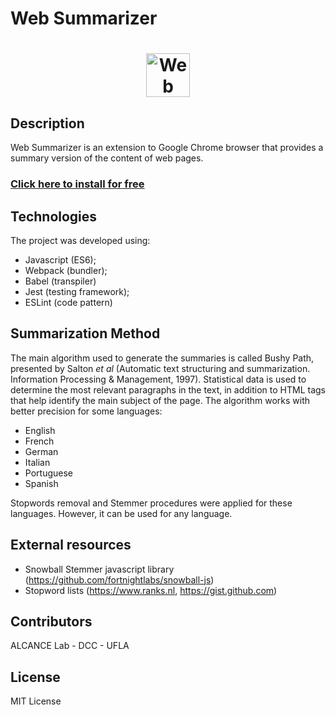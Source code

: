 # Web Summarizer
<h1 align="center">
	<img width="70px" src="https://lh3.googleusercontent.com/TOC1ejGsTCnTZdy-oKAfHSm0lAsgvtH6Y0FYrLqjjp0OXgtOatVTdA9YecUApCPEyAiedtwe=w128-h128-e365-rj-sc0x00ffffff" alt="Web summarize chrome extension logo" />
</h1>

## Description
Web Summarizer is an extension to Google Chrome browser that provides a summary version of the content of web pages.

<h3>
  <a href="https://chrome.google.com/webstore/detail/web-summarizer/bjkoieegiicnkncndemgfnnflgdbheaj" rel="nofollow">Click here to install for free</a>
</h3>

## Technologies
The project was developed using: 
- Javascript (ES6);
- Webpack (bundler);
- Babel (transpiler)
- Jest (testing framework);
- ESLint (code pattern)

## Summarization Method
The main algorithm used to generate the summaries is called Bushy Path, presented by Salton *et al* (Automatic text structuring and summarization. Information Processing & Management, 1997). Statistical data is used to determine the most relevant paragraphs in the text, in addition to HTML tags that help identify the main subject of the page.
The algorithm works with better precision for some languages:
- English
- French
- German
- Italian
- Portuguese
- Spanish

Stopwords removal and Stemmer procedures were applied for these languages. However, it can be used for any language.

## External resources
- Snowball Stemmer javascript library (https://github.com/fortnightlabs/snowball-js)
- Stopword lists (https://www.ranks.nl, https://gist.github.com)

## Contributors
ALCANCE Lab - DCC - UFLA

## License
MIT License


